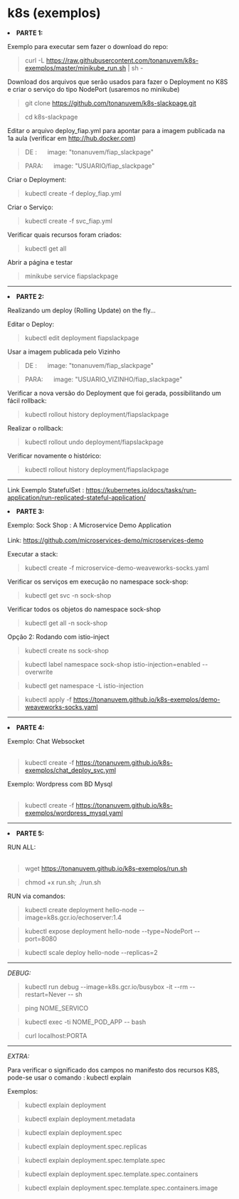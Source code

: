 # k8s (exemplos)

<li> <b>PARTE 1:</b>

Exemplo para executar sem fazer o download do repo:
  
> curl -L https://raw.githubusercontent.com/tonanuvem/k8s-exemplos/master/minikube_run.sh | sh -

Download dos arquivos que serão usados para fazer o Deployment no K8S e criar o serviço do tipo NodePort (usaremos no minikube)

> git clone https://github.com/tonanuvem/k8s-slackpage.git

> cd k8s-slackpage

Editar o arquivo deploy_fiap.yml para apontar para a imagem publicada na 1a aula (verificar em http://hub.docker.com)

> DE :    &nbsp;&nbsp;&nbsp;&nbsp;      image: "tonanuvem/fiap_slackpage"

> PARA:   &nbsp;&nbsp;&nbsp;&nbsp;      image: "USUARIO/fiap_slackpage"

Criar o Deployment:

> kubectl create -f deploy_fiap.yml

Criar o Serviço:

> kubectl create -f svc_fiap.yml

Verificar quais recursos foram criados:

> kubectl get all

Abrir a página e testar

> minikube service fiapslackpage


<hr>

<li> <b>PARTE 2:</b>

Realizando um deploy (Rolling Update) on the fly...

Editar o Deploy:
  
> kubectl edit deployment fiapslackpage

Usar a imagem publicada pelo Vizinho

> DE :    &nbsp;&nbsp;&nbsp;&nbsp;      image: "tonanuvem/fiap_slackpage"

> PARA:   &nbsp;&nbsp;&nbsp;&nbsp;      image: "USUARIO_VIZINHO/fiap_slackpage"

Verificar a nova versão do Deployment que foi gerada, possibilitando um fácil rollback:

> kubectl rollout history deployment/fiapslackpage

Realizar o rollback:

> kubectl rollout undo deployment/fiapslackpage

Verificar novamente o histórico:

> kubectl rollout history deployment/fiapslackpage
<hr>

Link Exemplo StatefulSet : https://kubernetes.io/docs/tasks/run-application/run-replicated-stateful-application/

<li> <b>PARTE 3:</b>

Exemplo: Sock Shop : A Microservice Demo Application
<br><br>
Link: https://github.com/microservices-demo/microservices-demo

Executar a stack:
  
> kubectl create -f microservice-demo-weaveworks-socks.yaml

Verificar os serviços em execução no namespace sock-shop:

> kubectl get svc -n sock-shop

Verificar todos os objetos do namespace sock-shop

> kubectl get all -n sock-shop

Opção 2: Rodando com istio-inject

> kubectl create ns sock-shop

> kubectl label namespace sock-shop istio-injection=enabled --overwrite

> kubectl get namespace -L istio-injection

> kubectl apply -f https://tonanuvem.github.io/k8s-exemplos/demo-weaveworks-socks.yaml

<hr>

<li> <b>PARTE 4:</b>

Exemplo: Chat Websocket
<br><br>

> kubectl create -f https://tonanuvem.github.io/k8s-exemplos/chat_deploy_svc.yml

Exemplo: Wordpress com BD Mysql
<br><br>


> kubectl create -f https://tonanuvem.github.io/k8s-exemplos/wordpress_mysql.yaml

<hr>

<li> <b>PARTE 5:</b>

RUN ALL:
<br><br>


> wget https://tonanuvem.github.io/k8s-exemplos/run.sh

> chmod +x run.sh; ./run.sh

RUN via comandos:

> kubectl create deployment hello-node --image=k8s.gcr.io/echoserver:1.4

> kubectl expose deployment hello-node --type=NodePort --port=8080

> kubectl scale deploy hello-node --replicas=2

<hr>

<i>DEBUG:</i>

> kubectl run debug --image=k8s.gcr.io/busybox -it --rm --restart=Never -- sh

> ping NOME_SERVICO

> kubectl exec -ti NOME_POD_APP -- bash

> curl localhost:PORTA

<hr>

<i>EXTRA:</i>

Para verificar o significado dos campos no manifesto dos recursos K8S, pode-se usar o comando : kubectl explain

Exemplos: 

> kubectl explain deployment

> kubectl explain deployment.metadata

> kubectl explain deployment.spec

> kubectl explain deployment.spec.replicas

> kubectl explain deployment.spec.template.spec

> kubectl explain deployment.spec.template.spec.containers

> kubectl explain deployment.spec.template.spec.containers.image
